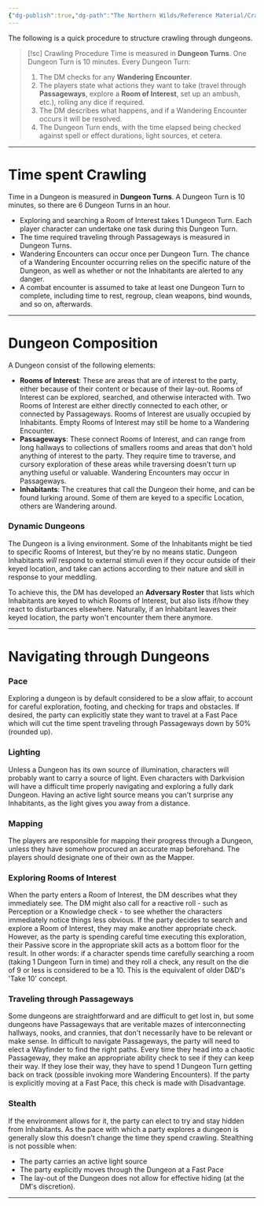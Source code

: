 ```yaml
---
{"dg-publish":true,"dg-path":"The Northern Wilds/Reference Material/Crawling Procedure.md","permalink":"/the-northern-wilds/reference-material/crawling-procedure/","tags":["TTRPG/Campaigns/Northern-Wilds","SRD"]}
---
```


The following is a quick procedure to structure crawling through dungeons.

>[!sc] Crawling Procedure
>Time is measured in **Dungeon Turns**. One Dungeon Turn is 10 minutes. 
>Every Dungeon Turn:
>1. The DM checks for any **Wandering Encounter**.
>2. The players state what actions they want to take (travel through **Passageways**, explore a **Room of Interest**, set up an ambush, etc.), rolling any dice if required.
>3. The DM describes what happens, and if a Wandering Encounter occurs it will be resolved.
>4. The Dungeon Turn ends, with the time elapsed being checked against spell or effect durations, light sources, et cetera.

---
# Time spent Crawling
Time in a Dungeon is measured in **Dungeon Turns**. A Dungeon Turn is 10 minutes, so there are 6 Dungeon Turns in an hour.
- Exploring and searching a Room of Interest takes 1 Dungeon Turn. Each player character can undertake one task during this Dungeon Turn.
- The time required traveling through Passageways is measured in Dungeon Turns.
- Wandering Encounters can occur once per Dungeon Turn. The chance of a Wandering Encounter occurring relies on the specific nature of the Dungeon, as well as whether or not the Inhabitants are alerted to any danger.
- A combat encounter is assumed to take at least one Dungeon Turn to complete, including time to rest, regroup, clean weapons, bind wounds, and so on, afterwards.


---
# Dungeon Composition
A Dungeon consist of the following elements:
- **Rooms of Interest**: These are areas that are of interest to the party, either because of their content or because of their lay-out. Rooms of Interest can be explored, searched, and otherwise interacted with. Two Rooms of Interest are either directly connected to each other, or connected by Passageways. Rooms of Interest are usually occupied by Inhabitants. Empty Rooms of Interest may still be home to a Wandering Encounter.
- **Passageways**: These connect Rooms of Interest, and can range from long hallways to collections of smallers rooms and areas that don't hold anything of interest to the party. They require time to traverse, and cursory exploration of these areas while traversing doesn't turn up anything useful or valuable. Wandering Encounters may occur in Passageways.
- **Inhabitants**: The creatures that call the Dungeon their home, and can be found lurking around. Some of them are keyed to a specific Location, others are Wandering around.

### Dynamic Dungeons
The Dungeon is a living environment. Some of the Inhabitants might be tied to specific Rooms of Interest, but they're by no means static. Dungeon Inhabitants *will* respond to external stimuli even if they occur outside of their keyed location, and take can actions according to their nature and skill in response to your meddling. 

To achieve this, the DM has developed an **Adversary Roster** that lists which Inhabitants are keyed to which Rooms of Interest, but also lists if/how they react to disturbances elsewhere. Naturally, if an Inhabitant leaves their keyed location, the party won't encounter them there anymore.


---
# Navigating through Dungeons
### Pace
Exploring a dungeon is by default considered to be a slow affair, to account for careful exploration, footing, and checking for traps and obstacles. 
If desired, the party can explicitly state they want to travel at a Fast Pace which will cut the time spent traveling through Passageways down by 50% (rounded up).

### Lighting
Unless a Dungeon has its own source of illumination, characters will probably want to carry a source of light. Even characters with Darkvision will have a difficult time properly navigating and exploring a fully dark Dungeon.
Having an active light source means you can't surprise any Inhabitants, as the light gives you away from a distance.

### Mapping
The players are responsible for mapping their progress through a Dungeon, unless they have somehow procured an accurate map beforehand. The players should designate one of their own as the Mapper. 

### Exploring Rooms of Interest
When the party enters a Room of Interest, the DM describes what they immediately see. The DM might also call for a reactive roll - such as Perception or a Knowledge check - to see whether the characters immediately notice things less obvious.
If the party decides to search and explore a Room of Interest, they may make another appropriate check. However, as the party is spending careful time executing this exploration, their Passive score in the appropriate skill acts as a bottom floor for the result. In other words: if a character spends time carefully searching a room (taking 1 Dungeon Turn in time) and they roll a check, any result on the die of 9 or less is considered to be a 10.
This is the equivalent of older D&D's 'Take 10' concept.

### Traveling through Passageways
Some dungeons are straightforward and are difficult to get lost in, but some dungeons have Passageways that are veritable mazes of interconnecting hallways, nooks, and crannies, that don't necessarily have to be relevant or make sense.
In difficult to navigate Passageways, the party will need to elect a Wayfinder to find the right paths. Every time they head into a chaotic Passageway, they make an appropriate ability check to see if they can keep their way. If they lose their way, they have to spend 1 Dungeon Turn getting back on track (possible invoking more Wandering Encounters).
If the party is explicitly moving at a Fast Pace, this check is made with Disadvantage.

### Stealth
If the environment allows for it, the party can elect to try and stay hidden from Inhabitants. As the pace with which a party explores a dungeon is generally slow this doesn't change the time they spend crawling.
Stealthing is not possible when:
- The party carries an active light source
- The party explicitly moves through the Dungeon at a Fast Pace
- The lay-out of the Dungeon does not allow for effective hiding (at the DM's discretion).

---